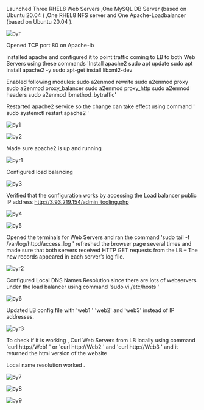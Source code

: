  Launched Three RHEL8 Web Servers ,One MySQL DB Server (based on Ubuntu 20.04 ) ,One RHEL8 NFS server and One Apache-Loadbalancer (based on Ubuntu 20.04 ).
 
![oyr](https://user-images.githubusercontent.com/94229949/187030137-c1aa5f55-f3f7-4091-8cbf-9e7294295bd8.png)

Opened TCP port 80 on Apache-lb

installed apache and configured it to point traffic coming to LB to both Web Servers using these commands 'Install apache2
sudo apt update
sudo apt install apache2 -y
sudo apt-get install libxml2-dev


Enabled following modules:
sudo a2enmod rewrite
sudo a2enmod proxy
sudo a2enmod proxy_balancer
sudo a2enmod proxy_http
sudo a2enmod headers
sudo a2enmod lbmethod_bytraffic'


Restarted apache2 service so the change can take effect using command  ' sudo systemctl restart apache2 '

![oy1](https://user-images.githubusercontent.com/94229949/187030296-53ebff36-1c6d-44ea-a1ae-1a68015f49f9.png)

![oy2](https://user-images.githubusercontent.com/94229949/187030300-802283ac-5a6a-4389-802c-e49f6a63420a.png)

Made sure apache2 is up and running

![oyr1](https://user-images.githubusercontent.com/94229949/187030410-97ed9e0b-ac8b-4d43-9f28-8d942d9d26c2.png)

Configured load balancing 

![oy3](https://user-images.githubusercontent.com/94229949/187030449-d69bfbc9-6df5-48de-8ceb-a83bdbd1826d.png)

Verified that the configuration works by accessing the Load balancer public IP address http://3.93.219.154/admin_tooling.php

![oy4](https://user-images.githubusercontent.com/94229949/187030626-374207dc-e860-451b-8f0f-41a5cfca3281.png)

![oy5](https://user-images.githubusercontent.com/94229949/187030633-4f0cbce3-79d3-4d8c-bfa5-b6af0ce187a1.png)

Opened the terminals for Web Servers and ran the command 'sudo tail -f /var/log/httpd/access_log ' refreshed the browser page several times and made sure that both servers received HTTP GET requests from the LB – The new records appeared in each server’s log file.

![oyr2](https://user-images.githubusercontent.com/94229949/187030805-1057b893-0976-4063-a330-228e1417c059.png)

Configured Local DNS Names Resolution since there are lots of webservers under the load balancer using command  'sudo vi /etc/hosts '

![oy6](https://user-images.githubusercontent.com/94229949/187031016-06f52287-1c6c-459a-a231-87c29cb24ca6.png)

Updated  LB config file with 'web1 ' 'web2' and 'web3'  instead of IP addresses.

![oyr3](https://user-images.githubusercontent.com/94229949/187031125-11b3d168-c14a-4dc8-8b13-621f70147da4.png)

To check if it is working , Curl Web Servers from LB locally using command  'curl http://Web1 ' or 'curl http://Web2 ' and 'curl http://Web3 '  and it returned the html version of the website 

Local name resolution worked .

![oy7](https://user-images.githubusercontent.com/94229949/187031299-7af28b10-9f76-4989-b46a-e313e67e8490.png)

![oy8](https://user-images.githubusercontent.com/94229949/187031320-3382e57e-a468-458e-aaa1-6b989ce09b12.png)

![oy9](https://user-images.githubusercontent.com/94229949/187031332-e4462df4-3fe3-4d8b-a45a-69c926568ba8.png)



